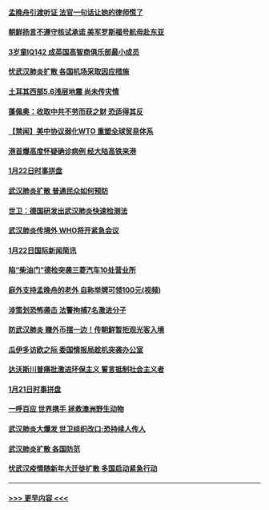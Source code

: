#### [孟晚舟引渡听证 法官一句话让她的律师慌了](../pages/prog202/a102759060.md?t=01231601) 
#### [朝鲜扬言不遵守核试承诺 美军罗斯福号航母赴东亚](../pages/prog202/a102759001.md?t=01231601) 
#### [3岁童IQ142 成英国高智商俱乐部最小成员](../pages/prog202/a102758990.md?t=01231601) 
#### [忧武汉肺炎扩散 各国机场采取因应措施](../pages/prog202/a102758911.md?t=01231601) 
#### [土耳其西部5.6浅层地震 尚未传灾情](../pages/prog202/a102758903.md?t=01231601) 
#### [蓬佩奥：收取中共不劳而获之财 恐适得其反](../pages/prog202/a102758889.md?t=01231601) 
#### [【禁闻】美中协议弱化WTO 重塑全球贸易体系](../pages/prog202/a102758790.md?t=01231601) 
#### [港首爆高度怀疑确诊病例 经大陆高铁来港](../pages/prog202/a102758613.md?t=01231601) 
#### [1月22日时事拼盘](../pages/prog202/a102758615.md?t=01231601) 
#### [武汉肺炎扩散 普通民众如何预防](../pages/prog202/a102758504.md?t=01231601) 
#### [世卫：德国研发出武汉肺炎快速检测法](../pages/prog202/a102758495.md?t=01231601) 
#### [武汉肺炎传境外 WHO将开紧急会议](../pages/prog202/a102758437.md?t=01231601) 
#### [1月22日国际新闻简讯](../pages/prog202/a102758231.md?t=01231601) 
#### [陷“柴油门”德检突袭三菱汽车10处营业所](../pages/prog202/a102758165.md?t=01231601) 
#### [庭外支持孟晚舟的老外 自称举牌可领100元(视频)](../pages/prog202/a102758092.md?t=01231601) 
#### [涉策划恐怖袭击 法警拘捕7名激进分子](../pages/prog202/a102758069.md?t=01231601) 
#### [防武汉肺炎 赚外币摆一边！传朝鲜暂拒观光客入境](../pages/prog202/a102758019.md?t=01231601) 
#### [瓜伊多访欧之际 委国情报局趁机突袭办公室](../pages/prog202/a102757999.md?t=01231601) 
#### [达沃斯川普痛批激进环保主义 誓言抵制社会主义者](../pages/prog202/a102757906.md?t=01231601) 
#### [1月21日时事拼盘](../pages/prog202/a102757893.md?t=01231601) 
#### [一呼百应 世界携手 拯救澳洲野生动物](../pages/prog202/a102757884.md?t=01231601) 
#### [武汉肺炎大爆发 世卫组织改口:恐持续人传人](../pages/prog202/a102757701.md?t=01231601) 
#### [武汉肺炎扩散 各国防范](../pages/prog202/a102757636.md?t=01231601) 
#### [忧武汉疫情随新年大迁徙扩散 多国启动紧急行动](../pages/prog202/a102757625.md?t=01231601) 

----
#### [ >>> 更早内容 <<< ](../indexes/prog202-earlier.md)
